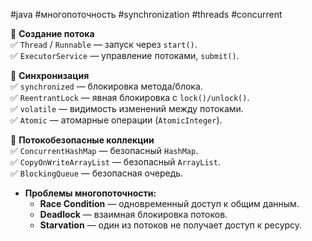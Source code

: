 #java #многопоточность #synchronization #threads #concurrent

🔹 **Создание потока**  
✅ `Thread` / `Runnable` — запуск через `start()`.  
✅ `ExecutorService` — управление потоками, `submit()`.

🔹 **Синхронизация**  
✅ `synchronized` — блокировка метода/блока.  
✅ `ReentrantLock` — явная блокировка с `lock()/unlock()`.  
✅ `volatile` — видимость изменений между потоками.  
✅ `Atomic` — атомарные операции (`AtomicInteger`).

🔹 **Потокобезопасные коллекции**  
✅ `ConcurrentHashMap` — безопасный `HashMap`.  
✅ `CopyOnWriteArrayList` — безопасный `ArrayList`.  
✅ `BlockingQueue` — безопасная очередь.


- **Проблемы многопоточности:**
    - **Race Condition** — одновременный доступ к общим данным.
    - **Deadlock** — взаимная блокировка потоков.
    - **Starvation** — один из потоков не получает доступ к ресурсу.